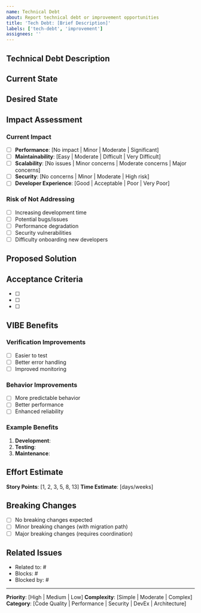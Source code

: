 ```yaml
---
name: Technical Debt
about: Report technical debt or improvement opportunities
title: 'Tech Debt: [Brief Description]'
labels: ['tech-debt', 'improvement']
assignees: ''
---
```


## Technical Debt Description
<!-- Describe the technical debt or area needing improvement -->

## Current State
<!-- Describe the current implementation/situation -->

## Desired State
<!-- Describe the improved implementation/situation -->

## Impact Assessment
### Current Impact
- [ ] **Performance**: [No impact | Minor | Moderate | Significant]
- [ ] **Maintainability**: [Easy | Moderate | Difficult | Very Difficult]
- [ ] **Scalability**: [No issues | Minor concerns | Moderate concerns | Major concerns]
- [ ] **Security**: [No concerns | Minor | Moderate | High risk]
- [ ] **Developer Experience**: [Good | Acceptable | Poor | Very Poor]

### Risk of Not Addressing
- [ ] Increasing development time
- [ ] Potential bugs/issues
- [ ] Performance degradation
- [ ] Security vulnerabilities
- [ ] Difficulty onboarding new developers

## Proposed Solution
<!-- Describe your proposed approach to address this technical debt -->

## Acceptance Criteria
- [ ] 
- [ ] 
- [ ] 

## VIBE Benefits
### Verification Improvements
- [ ] Easier to test
- [ ] Better error handling
- [ ] Improved monitoring

### Behavior Improvements
- [ ] More predictable behavior
- [ ] Better performance
- [ ] Enhanced reliability

### Example Benefits
1. **Development**: 
2. **Testing**: 
3. **Maintenance**: 

## Effort Estimate
**Story Points**: [1, 2, 3, 5, 8, 13]
**Time Estimate**: [days/weeks]

## Breaking Changes
- [ ] No breaking changes expected
- [ ] Minor breaking changes (with migration path)
- [ ] Major breaking changes (requires coordination)

## Related Issues
<!-- Link to related technical debt, bugs, or features -->
- Related to: #
- Blocks: #
- Blocked by: #

---
**Priority**: [High | Medium | Low]
**Complexity**: [Simple | Moderate | Complex]
**Category**: [Code Quality | Performance | Security | DevEx | Architecture]